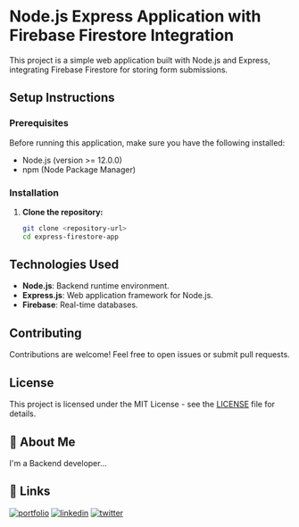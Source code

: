# Node.js Express Application with Firebase Firestore Integration

This project is a simple web application built with Node.js and Express, integrating Firebase Firestore for storing form submissions.

## Setup Instructions

### Prerequisites

Before running this application, make sure you have the following installed:

- Node.js (version >= 12.0.0)
- npm (Node Package Manager)

### Installation

1. **Clone the repository:**

   ```bash
   git clone <repository-url>
   cd express-firestore-app

## Technologies Used
- **Node.js**: Backend runtime environment.
- **Express.js**: Web application framework for Node.js.
- **Firebase**: Real-time databases.
## Contributing

Contributions are welcome! Feel free to open issues or submit pull requests.
## License

This project is licensed under the MIT License - see the [LICENSE](LICENSE) file for details.

## 🚀 About Me
I'm a Backend developer...


## 🔗 Links
[![portfolio](https://img.shields.io/badge/my_portfolio-000?style=for-the-badge&logo=ko-fi&logoColor=white)](https://github.com/surajmendhe5573)
[![linkedin](https://img.shields.io/badge/linkedin-0A66C2?style=for-the-badge&logo=linkedin&logoColor=white)](https://www.linkedin.com/in/suraj-mendhe-569879233/?original_referer=https%3A%2F%2Fsearch%2Eyahoo%2Ecom%2F&originalSubdomain=in)
[![twitter](https://img.shields.io/badge/twitter-1DA1F2?style=for-the-badge&logo=twitter&logoColor=white)](https://twitter.com/)
